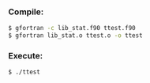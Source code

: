 ### Compile:

```sh
$ gfortran -c lib_stat.f90 ttest.f90
$ gfortran lib_stat.o ttest.o -o ttest
```
### Execute:

```sh
$ ./ttest
```